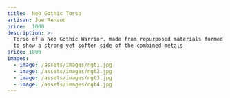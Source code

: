 ```yaml
---
title:  Neo Gothic Torso
artisan: Joe Renaud
price:  1000
description: >-
  Torso of a Neo Gothic Warrior, made from repurposed materials formed together
  to show a strong yet softer side of the combined metals
price: 1000
images:
  - image: /assets/images/ngt1.jpg
  - image: /assets/images/ngt2.jpg
  - image: /assets/images/ngt3.jpg
  - image: /assets/images/ngt4.jpg
---
```


